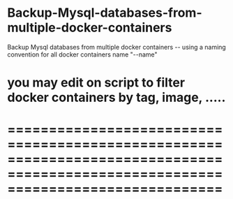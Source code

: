 # Backup-Mysql-databases-from-multiple-docker-containers
Backup Mysql databases from multiple docker containers --  using a naming convention for all docker containers name "--name"
# you may edit on script to filter docker containers by tag, image, ..... 
==================================================================================================================================
==================================================================================================================================
